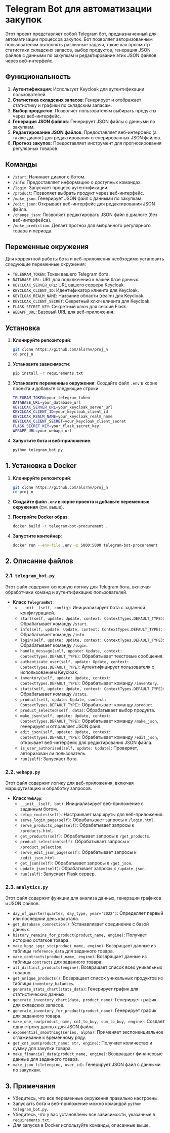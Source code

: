 
# Telegram Bot для автоматизации закупок

Этот проект представляет собой Telegram бот, предназначенный для автоматизации процессов закупок. Бот позволяет авторизованным пользователям выполнять различные задачи, такие как просмотр статистики складских запасов, выбор продуктов, генерация JSON файлов с данными по закупкам и редактирование этих JSON файлов через веб-интерфейс.

## Функциональность

1. **Аутентификация**: Использует Keycloak для аутентификации пользователей.
2. **Статистика складских запасов**: Генерирует и отображает статистику и графики по складским запасам.
3. **Выбор продуктов**: Позволяет пользователям выбирать продукты через веб-интерфейс.
4. **Генерация JSON файлов**: Генерирует JSON файлы с данными по закупкам.
5. **Редактирование JSON файлов**: Предоставляет веб-интерфейс (а также диалог) для редактирования сгенерированных JSON файлов.
6. **Прогноз закупов**: Предоставляет инструмент для прогнозирования регулярных товаров.

## Команды

- `/start`: Начинает диалог с ботом.
- `/info`: Предоставляет информацию о доступных командах.
- `/login`: Запускает процесс аутентификации.
- `/product`: Позволяет выбрать продукт через веб-интерфейс.
- `/make_json`: Генерирует JSON файл с данными по закупкам.
- `/edit_json`: Открывает веб-интерфейс для редактирования JSON файла.
- `/change_json`: Позволяет редактировать JSON файл в диалоге (без веб-интерфейса).
- `/make_prediction`: Делает прогноз для выбранного регулярного товара и периода.

## Переменные окружения

Для корректной работы бота и веб-приложения необходимо установить следующие переменные окружения:

- `TELEGRAM_TOKEN`: Токен вашего Telegram бота.
- `DATABASE_URL`: URL для подключения к вашей базе данных.
- `KEYCLOAK_SERVER_URL`: URL вашего сервера Keycloak.
- `KEYCLOAK_CLIENT_ID`: Идентификатор клиента для Keycloak.
- `KEYCLOAK_REALM_NAME`: Название области (realm) для Keycloak.
- `KEYCLOAK_CLIENT_SECRET`: Секретный ключ клиента для Keycloak.
- `FLASK_SECRET_KEY`: Секретный ключ для сессий Flask.
- `WEBAPP_URL`: Базовый URL для веб-приложения.

## Установка

1. **Клонируйте репозиторий**:
   ```bash
   git clone https://github.com/alsrnv/proj_n
   cd proj_n
   ```

2. **Установите зависимости**:
   ```bash
   pip install -r requirements.txt
   ```

3. **Установите переменные окружения**:
   Создайте файл `.env` в корне проекта и добавьте следующие строки:
   ```bash
   TELEGRAM_TOKEN=your_telegram_token
   DATABASE_URL=your_database_url
   KEYCLOAK_SERVER_URL=your_keycloak_server_url
   KEYCLOAK_CLIENT_ID=your_keycloak_client_id
   KEYCLOAK_REALM_NAME=your_keycloak_realm_name
   KEYCLOAK_CLIENT_SECRET=your_keycloak_client_secret
   FLASK_SECRET_KEY=your_flask_secret_key
   WEBAPP_URL=your_webapp_url
   ```

4. **Запустите бота и веб-приложение**:
   ```bash
   python telegram_bot.py
   ```

## 1. Установка в Docker

1. **Клонируйте репозиторий**:
   ```bash
   git clone https://github.com/alsrnv/proj_n
   cd proj_n
   ```

2. **Создайте файл `.env` в корне проекта и добавьте переменные окружения** (см. выше).

3. **Постройте Docker образ**:
   ```bash
   docker build -t telegram-bot-procurement .
   ```

4. **Запустите контейнер**:
   ```bash
   docker run --env-file .env -p 5000:5000 telegram-bot-procurement
   ```

## 2. Описание файлов

### 2.1. `telegram_bot.py`

Этот файл содержит основную логику для Telegram бота, включая обработчики команд и аутентификацию пользователей.

- **Класс `TelegramBot`**:
  - `__init__(self, config)`: Инициализирует бота с заданной конфигурацией.
  - `start(self, update: Update, context: ContextTypes.DEFAULT_TYPE)`: Обрабатывает команду `/start`.
  - `info(self, update: Update, context: ContextTypes.DEFAULT_TYPE)`: Обрабатывает команду `/info`.
  - `login(self, update: Update, context: ContextTypes.DEFAULT_TYPE)`: Обрабатывает команду `/login`.
  - `handle_message(self, update: Update, context: ContextTypes.DEFAULT_TYPE)`: Обрабатывает текстовые сообщения.
  - `authenticate_user(self, update: Update, context: ContextTypes.DEFAULT_TYPE)`: Аутентифицирует пользователя с использованием Keycloak.
  - `inventory(self, update: Update, context: ContextTypes.DEFAULT_TYPE)`: Обрабатывает команду `/inventory`.
  - `stats(self, update: Update, context: ContextTypes.DEFAULT_TYPE)`: Обрабатывает команду `/stats`.
  - `product(self, update: Update, context: ContextTypes.DEFAULT_TYPE)`: Обрабатывает команду `/product`.
  - `product_selected(self, data)`: Обрабатывает выбор продукта.
  - `make_json(self, update: Update, context: ContextTypes.DEFAULT_TYPE)`: Обрабатывает команду `/make_json`, генерирует и отправляет JSON файл.
  - `edit_json(self, update: Update, context: ContextTypes.DEFAULT_TYPE)`: Обрабатывает команду `/edit_json`, открывает веб-интерфейс для редактирования JSON файла.
  - `is_user_authorized(self, update: Update)`: Проверяет, авторизован ли пользователь.
  - `run(self)`: Запускает бота.

### 2.2. `webapp.py`

Этот файл содержит логику для веб-приложения, включая маршрутизацию и обработку запросов.

- **Класс `WebApp`**:
  - `__init__(self, bot)`: Инициализирует веб-приложение с заданным ботом.
  - `setup_routes(self)`: Настраивает маршруты для веб-приложения.
  - `serve_login_page(self)`: Обрабатывает запросы к `/login.html`.
  - `serve_products_page(self)`: Обрабатывает запросы к `/products.html`.
  - `get_products(self)`: Обрабатывает запросы к `/get_products`.
  - `product_selection(self)`: Обрабатывает запросы к `/product_selection`.
  - `serve_edit_json_page(self)`: Обрабатывает запросы к `/edit_json.html`.
  - `get_json(self)`: Обрабатывает запросы к `/get_json`.
  - `update_json(self)`: Обрабатывает запросы к `/update_json`.
  - `run(self)`: Запускает Flask сервер.

### 2.3. `analytics.py`

Этот файл содержит функции для анализа данных, генерации графиков и JSON файлов.

- `day_of_quarter(quarter, day_type, year='2022')`: Определяет первый или последний день квартала.
- `get_database_connection()`: Устанавливает соединение с базой данных.
- `history_remains_for_product(product_name, engine)`: Получает историю остатков товара.
- `make_kpgz_spgz_ste(product_name, engine)`: Возвращает данные из таблицы `reference_data` для заданного товара.
- `make_contracts(product_name, engine)`: Возвращает данные из таблицы `contracts` для заданного товара.
- `all_distinct_products(engine)`: Возвращает список всех уникальных товаров.
- `get_unique_products()`: Возвращает список уникальных продуктов из таблицы `inventory_balances`.
- `generate_stats_chart(stats_data)`: Генерирует график для статистических данных.
- `generate_inventory_chart(data, product_name)`: Генерирует график для складских запасов.
- `generate_inventory_for_product(product_name)`: Генерирует график для заданного товара.
- `make_one_row(product_name, cnt_to_buy, sum_to_buy, engine)`: Создает одну строку данных для JSON файла.
- `exponential_smoothing(series, alpha)`: Применяет экспоненциальное сглаживание к временному ряду.
- `get_cnt_sum(product_name: str, engine)`: Получает количество и сумму для закупки товара.
- `make_financial_data(product_name, engine)`: Возвращает финансовые данные для заданного товара.
- `make_json_file(engine, user_id)`: Генерирует JSON файл с данными по закупкам.

## 3. Примечания

- Убедитесь, что все переменные окружения правильно настроены.
- Запускать бота и веб-приложение можно командой `python telegram_bot.py`.
- Убедитесь, что у вас установлены все зависимости, указанные в `requirements.txt`.
- Для запуска в Docker используйте команды, описанные выше.
